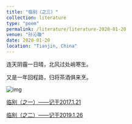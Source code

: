```yaml
---
title: "临别（之三）"
collection: literature
type: "poem"
permalink: /literature/literature-2020-01-20
venue: "孙沁璇"
date: 2020-01-20
location: "Tianjin, China"
---
```


连天阴霾一日晴，北风过处峭寒生。

又是一年回程路，归将茶酒俱来烹。

![img](https://sunqinxuan.github.io/images/literature-2020-01-20-img1.jpg)

[临别（之一）——记于2017.1.21](https://sunqinxuan.github.io/literature/literature-2017-01-21)

[临别（之二）——记于2019.1.26](https://sunqinxuan.github.io/literature/literature-2019-01-26)
